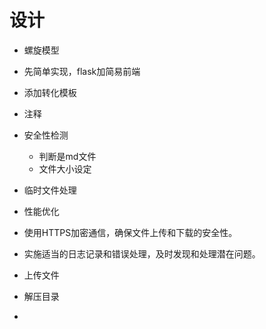 # 设计
- 螺旋模型
- 先简单实现，flask加简易前端
- 添加转化模板
- 注释
- 安全性检测
	- 判断是md文件
	- 文件大小设定
- 临时文件处理
- 性能优化

- 使用HTTPS加密通信，确保文件上传和下载的安全性。
-   实施适当的日志记录和错误处理，及时发现和处理潜在问题。
- 上传文件
- 解压目录
- 
<!--stackedit_data:
eyJoaXN0b3J5IjpbNzU4NTI1MDQ1LC0xOTUzODg1OTkyXX0=
-->